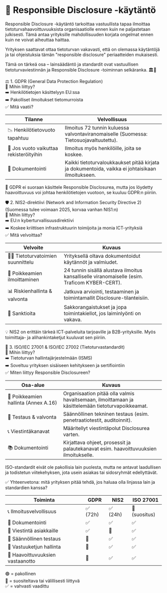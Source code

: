 # 🔐 Responsible Disclosure -käytäntö

Responsible Disclosure -käytäntö tarkoittaa vastuullista tapaa ilmoittaa tietoturvahaavoittuvuuksista organisaatiolle ennen kuin ne paljastetaan julkisesti. Tämä antaa yrityksille mahdollisuuden korjata ongelmat ennen kuin ne voivat aiheuttaa haittaa.

Yrityksen saattavat ottaa tietoturvan vakavasti, että on olemassa käytäntöjä ja tai ohjeistuksia tämän "responsible disclosure" periaatteiden mukaisesti.

Tämä on tärkeä osa – lainsäädäntö ja standardit ovat vastuullisen tietoturvaviestinnän ja Responsible Disclosure -toiminnan selkäranka. 🏛️🔐

⚖️ 1. GDPR (General Data Protection Regulation) <br>
📌 Mihin liittyy? <br>
➡️ Henkilötietojen käsittelyyn EU:ssa   <br>
➡️ Pakolliset ilmoitukset tietomurroista   <br>
✅ Mitä vaatii? <br>

| Tilanne                                | Velvollisuus                                                                                     |
|----------------------------------------|-------------------------------------------------------------------------------------------------|
| 📉 Henkilötietovuoto tapahtuu          | Ilmoitus 72 tunnin kuluessa valvontaviranomaiselle (Suomessa: Tietosuojavaltuutettu).            |
| 👥 Jos vuoto vaikuttaa rekisteröityihin | Ilmoitus myös henkilöille, joita se koskee.                                                    |
| 📄 Dokumentointi                       | Kaikki tietoturvaloukkaukset pitää kirjata ja dokumentoida, vaikka ei johtaisikaan ilmoitukseen.|

🔐 GDPR ei suoraan käsittele Responsible Disclosurea, mutta jos löydetty haavoittuvuus voi johtaa henkilötietojen vuotoon, se kuuluu GDPR:n piiriin.

🛡️ 2. NIS2-direktiivi (Network and Information Security Directive 2)  
(Suomessa tulee voimaan 2025, korvaa vanhan NIS1:n)  
📌 Mihin liittyy?  
➡️ EU:n kyberturvallisuusdirektiivi  
➡️ Koskee kriittisen infrastruktuurin toimijoita ja monia ICT-yrityksiä  
✅ Mitä velvoittaa?

| Velvoite                              | Kuvaus                                                                                       |
|---------------------------------------|---------------------------------------------------------------------------------------------|
| 🧑‍🏫 Tietoturvatoimien suunnittelu    | Yrityksellä oltava dokumentoidut käytännöt ja valmiudet.                                     |
| 🚨 Poikkeamien ilmoittaminen          | 24 tunnin sisällä alustava ilmoitus kansalliselle viranomaiselle (esim. Traficom KYBER-CERT).|
| 📊 Riskienhallinta & valvonta         | Jatkuva arviointi, testaaminen ja toimintamallit Disclosure-tilanteisiin.                   |
| 🧾 Sanktioita                         | Sakkorangaistukset ja jopa toimintakiellot, jos laiminlyönti on vakava.                     |

💡 NIS2 on erittäin tärkeä ICT-palveluita tarjoaville ja B2B-yrityksille. Myös toimittaja- ja alihankintaketjut kuuluvat sen piiriin.

📐 3. ISO/IEC 27001 & ISO/IEC 27002 (Tietoturvastandardit)  
📌 Mihin liittyy?  
➡️ Tietoturvan hallintajärjestelmään (ISMS)  
➡️ Soveltuu yrityksen sisäiseen kehitykseen ja sertifiointiin  
✅ Miten liittyy Responsible Disclosureen?

| Osa-alue                              | Kuvaus                                                                                       |
|---------------------------------------|---------------------------------------------------------------------------------------------|
| 🧾 Poikkeamien hallinta (Annex A.16)  | Organisaation pitää olla valmis havaitsemaan, ilmoittamaan ja käsittelemään tietoturvapoikkeamat. |
| 🧪 Testaus & valvonta                 | Säännöllinen tekninen testaus (esim. penetraatiotestit, auditoinnit).                        |
| 📞 Viestintäkanavat                   | Määritellyt viestintäpolut Disclosurea varten.                                              |
| 📚 Dokumentointi                      | Kirjattava ohjeet, prosessit ja palautekanavat esim. haavoittuvuuksien ilmoitukselle.       |

ISO-standardit eivät ole pakollisia lain puolesta, mutta ne antavat laadullisen ja todistetun viitekehyksen, jota usein asiakas tai sidosryhmät edellyttävät.

✅ Yhteenvetona: mitä yrityksen pitää tehdä, jos haluaa olla linjassa lain ja standardien kanssa?

| Toiminta                               | GDPR       | NIS2       | ISO 27001  |
|----------------------------------------|------------|------------|------------|
| 📞 Ilmoitusvelvollisuus                | ✅ (72h)   | ✅ (24h)   | 🔶 (suositus) |
| 📄 Dokumentointi                       | ✅          | ✅          | ✅          |
| 📣 Viestintä asiakkaille               | ✅          | 🔶          | ✅          |
| 🧪 Säännöllinen testaus                | 🔶          | ✅          | ✅          |
| 🤝 Vastuuketjun hallinta               | 🔶          | ✅          | ✅          |
| 🔐 Haavoittuvuuksien vastaanotto       | 🔶          | ✅          | ✅          |

🟢 = pakollinen  
🔶 = suositeltava tai välillisesti liittyvä  
✅ = vahvasti vaadittu  
